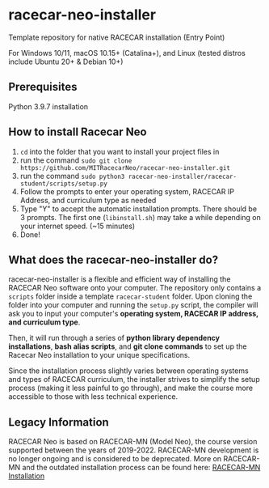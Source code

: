  # racecar-neo-installer

Template repository for native RACECAR installation (Entry Point)

For Windows 10/11, macOS 10.15+ (Catalina+), and Linux (tested distros include Ubuntu 20+ & Debian 10+)

## Prerequisites

Python 3.9.7 installation

## How to install Racecar Neo

1. `cd` into the folder that you want to install your project files in
2. run the command `sudo git clone https://github.com/MITRacecarNeo/racecar-neo-installer.git`
3. run the command `sudo python3 racecar-neo-installer/racecar-student/scripts/setup.py`
4. Follow the prompts to enter your operating system, RACECAR IP Address, and curriculum type as needed
5. Type "Y" to accept the automatic installation prompts. There should be 3 prompts. The first one (`libinstall.sh`) may take a while depending on your internet speed. (~15 minutes)
6. Done!

## What does the racecar-neo-installer do?

racecar-neo-installer is a flexible and efficient way of installing the RACECAR Neo software onto your computer. The repository only contains a `scripts` folder inside a template `racecar-student` folder. Upon cloning the folder into your computer and running the `setup.py` script, the compiler will ask you to input your computer's **operating system, RACECAR IP address, and curriculum type**.

Then, it will run through a series of **python library dependency installations**, **bash alias scripts**, and **git clone commands** to set up the Racecar Neo installation to your unique specifications.

Since the installation process slightly varies between operating systems and types of RACECAR curriculum, the installer strives to simplify the setup process (making it less painful to go through), and make the course more accessible to those with less technical experience.

## Legacy Information

RACECAR Neo is based on RACECAR-MN (Model Neo), the course version supported between the years of 2019-2022. RACECAR-MN development is no longer ongoing and is considered to be deprecated. More on RACECAR-MN and the outdated installation process can be found here: [RACECAR-MN Installation](https://mitll-racecar-mn.readthedocs.io/en/latest/gettingStarted/computerSetup.html#)
